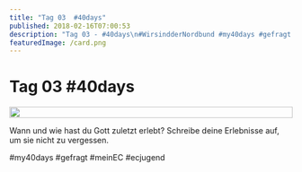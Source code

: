 ```yaml
---
title: "Tag 03  #40days"
published: 2018-02-16T07:00:53
description: "Tag 03 - #40days\n#WirsindderNordbund #my40days #gefragt #meinEC #ecjugend"
featuredImage: /card.png
---
```


# Tag 03  #40days

<div style="display: grid; grid-template-columns: repeat(1, 1fr); grid-gap: 5px;">
<img src="/old/40DAYS_02-16_UP-tag-03-1.jpg" alt width="100%">
</div>

Wann und wie hast du Gott zuletzt erlebt? Schreibe deine Erlebnisse auf, um sie nicht zu vergessen.

#my40days #gefragt #meinEC #ecjugend